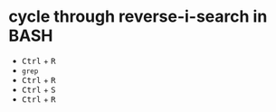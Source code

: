 # cycle through reverse-i-search in BASH
- <kbd>Ctrl</kbd> + <kbd>R</kbd>  
- `grep`  
- <kbd>Ctrl</kbd> + <kbd>R</kbd>  
- <kbd>Ctrl</kbd> + <kbd>S</kbd>  
- <kbd>Ctrl</kbd> + <kbd>R</kbd>  
